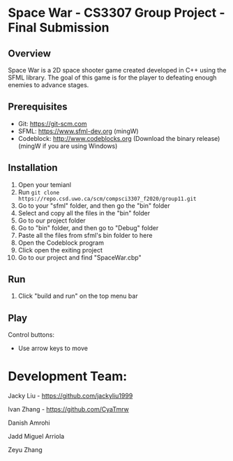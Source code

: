 # Space War - CS3307 Group Project - Final Submission

## Overview

Space War is a 2D space shooter game created developed in C++ using the SFML library. The goal of this game is for the player to defeating enough enemies to advance stages.

## Prerequisites

- Git: https://git-scm.com
- SFML: https://www.sfml-dev.org (mingW)
- Codeblock: http://www.codeblocks.org (Download the binary release) (mingW if you are using Windows)

## Installation

1. Open your temianl
2. Run `git clone https://repo.csd.uwo.ca/scm/compsci3307_f2020/group11.git`
3. Go to your "sfml" folder, and then go the "bin" folder
4. Select and copy all the files in the "bin" folder
5. Go to our project folder
6. Go to "bin" folder, and then go to "Debug" folder
7. Paste all the files from sfml's bin folder to here
8. Open the Codeblock program
9. Click open the exiting project
10. Go to our project and find "SpaceWar.cbp"

## Run

1. Click "build and run" on the top menu bar

## Play

Control buttons:

- Use arrow keys to move

# Development Team:
Jacky Liu - https://github.com/jackyliu1999

Ivan Zhang - https://github.com/CyaTmrw

Danish Amrohi

Jadd Miguel Arriola

Zeyu Zhang
